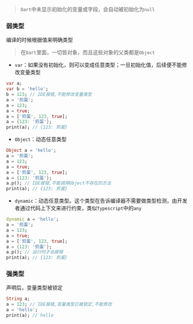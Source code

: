 > `Dart`中未显示初始化的变量或字段，会自动被初始化为`null`

### 弱类型

编译的时候根据值来明确类型

> 在`Dart`里面，一切皆对象，而且这些对象的父类都是`Object`

- `var`：如果没有初始化，则可以变成任意类型；一旦初始化值，后续便不能修改变量类型

```dart
var a;
var b = 'hello';
b = 123; // IDE报错,不能修改变量类型
a = '煎蛋';
a = 123;
a = true;
a = ['煎蛋', 123, true];
a = {123: '煎蛋'};
print(a); // {123: 煎蛋}
```

- `Object`：动态任意类型

```dart
Object a = 'hello';
a = '煎蛋';
a = 123;
a = true;
a = ['煎蛋', 123, true];
a = {123: '煎蛋'};
a.p(); // IDE报错,不能调用Object不存在的方法
print(a); // {123: 煎蛋}
```

- `dynamic`：动态任意类型。这个类型在告诉编译器不需要做类型检测，由开发者通过代码上下文来进行约束，类似`Typescript`中的`any`

```dart
dynamic a = 'hello';
a = '煎蛋';
a = 123;
a = true;
a = ['煎蛋', 123, true];
a = {123: '煎蛋'};
a.p(); // 运行时才会报错
print(a); // {123: 煎蛋}
```

### 强类型

声明后，变量类型被锁定

```dart
String a;
a = 123; // IDE报错,变量类型已被锁定,不能修改
a = 'hello';
print(a); // hello
```
